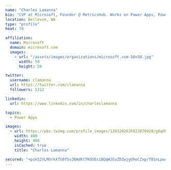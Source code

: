 ```yaml
---
name: "Charles Lamanna"
bio: "CVP at Microsoft, Founder @ MetricsHub. Works on Power Apps, Power Automate, Power Virtual Agent, Common Data Service and Dynamics 365."
location: Bellevue, WA
type: "profile"
heat: 78

affiliation:
  name: Microsoft
  domain: microsoft.com
  images:
    - url: "/assets/images/organizations/microsoft.com-50x50.jpg"
      width: 50
      height: 50

twitter:
  username: clamanna
  url: https://twitter.com/clamanna
  followers: 5312

linkedin:
  url: https://www.linkedin.com/in/charleslamanna

topics:
  - Power Apps

images:
  - url: https://pbs.twimg.com/profile_images/1263202626922876928/g6qGbHZ-_400x400.jpg
    width: 400
    height: 400
    isCached: true
    title: "Charles Lamanna"

secured: "+pzkS2VLMUrkXfG0fSv2BAdKtTKOSEciBQqWJGsZDZwjgUhoCZxp/fB1nLpwrKdfBc6TRYA8iWd2ofdwthUZxIwKbmc9JytlqBXbVkSZpcQl0pSzK0I7igE7iuy9V+KR3iJODZ7sOPrnwgiW3OoEPpfDxkxggnlEk717IoGEmRMtVbtbIu3GzHeaQ382R+AqLgJ9PzFeICbsH0MSLkppvblcnuypfuEtGwIpE0XC1vRgj2fPbwrsoyUomhAP6ITdV14I7axYWdDZa/ycuOYkOIeYWGF+8aae+/ahusq8zJQb/Z9npdEYO32M8m+TKavv8vHYz3GeQzfVQC/gI3xb3Rfqh5KstBu8HnMqd4iRrZjHzcxpxzE4lFNxKD3pVyc5+o/epv/9cXRYvy6CRRVJvj+xD2gJCeTKKPRPg9OgLK0=;NUCrfpioPRHf8AckSG2l4w=="
---
```


